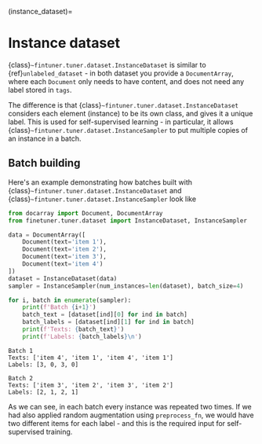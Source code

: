 (instance_dataset)=
# Instance dataset

{class}`~fintuner.tuner.dataset.InstanceDataset` is similar to {ref}`unlabeled_dataset` - in both dataset you provide a `DocumentArray`, where each `Document` only needs to have content, and does not need any label stored in `tags`.

The difference is that {class}`~fintuner.tuner.dataset.InstanceDataset` considers each element (instance) to be its own class, and gives it a unique label. This is used for self-supervised learning - in particular, it allows {class}`~fintuner.tuner.dataset.InstanceSampler` to put multiple copies of an instance in a batch.

## Batch building

Here's an example demonstrating how batches built with {class}`~fintuner.tuner.dataset.InstanceDataset` and {class}`~fintuner.tuner.dataset.InstanceSampler` look like

```python
from docarray import Document, DocumentArray
from finetuner.tuner.dataset import InstanceDataset, InstanceSampler

data = DocumentArray([
    Document(text='item 1'),
    Document(text='item 2'),
    Document(text='item 3'),
    Document(text='item 4')
])
dataset = InstanceDataset(data)
sampler = InstanceSampler(num_instances=len(dataset), batch_size=4)

for i, batch in enumerate(sampler):
    print(f'Batch {i+1}')
    batch_text = [dataset[ind][0] for ind in batch]
    batch_labels = [dataset[ind][1] for ind in batch]
    print(f'Texts: {batch_text}')
    print(f'Labels: {batch_labels}\n')
```
```console
Batch 1
Texts: ['item 4', 'item 1', 'item 4', 'item 1']
Labels: [3, 0, 3, 0]

Batch 2
Texts: ['item 3', 'item 2', 'item 3', 'item 2']
Labels: [2, 1, 2, 1]
```

As we can see, in each batch every instance was repeated two times. If we had also applied random augmentation using `preprocess_fn`, we would have two different items for each label - and this is the required input for self-supervised training.


